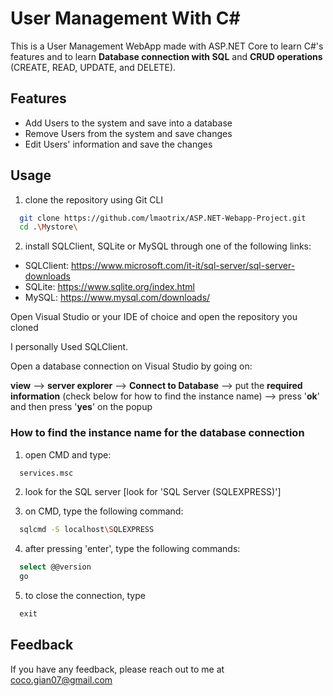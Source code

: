 
# User Management With C#
This is a User Management WebApp made with ASP.NET Core to learn C#'s features and to learn **Database connection with SQL** and **CRUD operations** (CREATE, READ, UPDATE, and DELETE).


## Features

- Add Users to the system and save into a database
- Remove Users from the system and save changes
- Edit Users' information and save the changes


## Usage

1. clone the repository using Git CLI

```bash
  git clone https://github.com/lmaotrix/ASP.NET-Webapp-Project.git
  cd .\Mystore\
```
2. install SQLClient, SQLite or MySQL through one of the following links:
- SQLClient: https://www.microsoft.com/it-it/sql-server/sql-server-downloads
- SQLite: https://www.sqlite.org/index.html 
- MySQL: https://www.mysql.com/downloads/


Open Visual Studio or your IDE of choice and open the repository you cloned

I personally Used SQLClient.


Open a database connection on Visual Studio by going on:

**view** --> **server explorer** --> **Connect to Database** --> put the **required information** (check below for how to find the instance name) --> press '**ok**' and then press '**yes**' on the popup

### How to find the instance name for the database connection

1. open CMD and type:
```bash
  services.msc
```
2. look for the SQL server [look for 'SQL Server (SQLEXPRESS)']

3. on CMD, type the following command:
```bash
  sqlcmd -S localhost\SQLEXPRESS
```

4. after pressing 'enter', type the following commands:
```SQL
  select @@version
  go
```
5. to close the connection, type
```SQL
  exit
```


    
## Feedback

If you have any feedback, please reach out to me at coco.gian07@gmail.com

